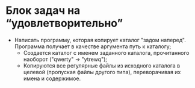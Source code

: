 # Блок задач на “удовлетворительно”

+ Написать программу, которая копирует каталог "задом наперед". Программа получает в качестве аргумента путь к каталогу;
  + Создается каталог с именем заданного каталога, прочитанного наоборот ("qwerty" $\longrightarrow$ "ytrewq");
  + Копируются все регулярные файлы из исходного каталога в целевой (пропуская файлы другого типа), переворачивая их имена и содержимое.
